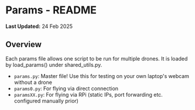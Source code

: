 # Params - README

**Last Updated:** 24 Feb 2025

## Overview

Each params file allows one script to be run for multiple drones. It is loaded by load_params() under shared_utils.py. 

- `params.py`: Master file! Use this for testing on your own laptop's webcam without a drone
- `params0.py`: For flying via direct connection
- `paramsXX.py`: For flying via RPi (static IPs, port forwarding etc. configured manually prior)
